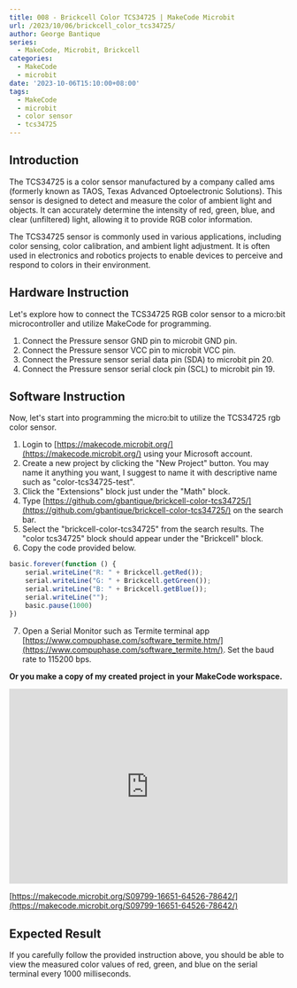```yaml
---
title: 008 - Brickcell Color TCS34725 | MakeCode Microbit
url: /2023/10/06/brickcell_color_tcs34725/
author: George Bantique
series:
  - MakeCode, Microbit, Brickcell
categories:
  - MakeCode
  - microbit
date: '2023-10-06T15:10:00+08:00'
tags:
  - MakeCode
  - microbit
  - color sensor
  - tcs34725
---
```



## **Introduction**

The TCS34725 is a color sensor manufactured by a company called ams (formerly known as TAOS, Texas Advanced Optoelectronic Solutions). This sensor is designed to detect and measure the color of ambient light and objects. It can accurately determine the intensity of red, green, blue, and clear (unfiltered) light, allowing it to provide RGB color information.

The TCS34725 sensor is commonly used in various applications, including color sensing, color calibration, and ambient light adjustment. It is often used in electronics and robotics projects to enable devices to perceive and respond to colors in their environment.

## **Hardware Instruction**

Let's explore how to connect the TCS34725 RGB color sensor to a micro:bit microcontroller and utilize MakeCode for programming.

1. Connect the Pressure sensor GND pin to microbit GND pin.
2. Connect the Pressure sensor VCC pin to microbit VCC pin.
3. Connect the Pressure sensor serial data pin (SDA) to microbit pin 20.
4. Connect the Pressure sensor serial clock pin (SCL) to microbit pin 19.

## **Software Instruction**

Now, let's start into programming the micro:bit to utilize the TCS34725 rgb color sensor.

1. Login to [https://makecode.microbit.org/](https://makecode.microbit.org/) using your Microsoft account.
2. Create a new project by clicking the "New Project" button. You may name it anything you want, I suggest to name it with descriptive name such as "color-tcs34725-test".
3. Click the "Extensions" block just under the "Math" block.
4. Type [https://github.com/gbantique/brickcell-color-tcs34725/](https://github.com/gbantique/brickcell-color-tcs34725/) on the search bar.
5. Select the "brickcell-color-tcs34725" from the search results. The "color tcs34725" block should appear under the "Brickcell" block.
6. Copy the code provided below.

```ts
basic.forever(function () {
    serial.writeLine("R: " + Brickcell.getRed());
    serial.writeLine("G: " + Brickcell.getGreen());
    serial.writeLine("B: " + Brickcell.getBlue());
    serial.writeLine("");
    basic.pause(1000)
})
```
7. Open a Serial Monitor such as Termite terminal app [https://www.compuphase.com/software_termite.htm/](https://www.compuphase.com/software_termite.htm/). Set the baud rate to 115200 bps.

**Or you make a copy of my created project in your MakeCode workspace.**

<div style="position:relative;height:0;padding-bottom:70%;overflow:hidden;"><iframe style="position:absolute;top:0;left:0;width:100%;height:100%;" src="https://makecode.microbit.org/#pub:S09799-16651-64526-78642" frameborder="0" sandbox="allow-popups allow-forms allow-scripts allow-same-origin"></iframe></div>

[https://makecode.microbit.org/S09799-16651-64526-78642/](https://makecode.microbit.org/S09799-16651-64526-78642/)

## **Expected Result**

If you carefully follow the provided instruction above, you should be able to view the measured color values of red, green, and blue on the serial terminal every 1000 milliseconds.


